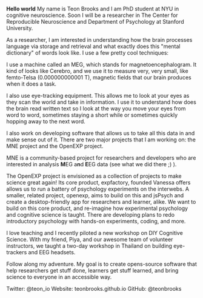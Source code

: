 <b>Hello world</b> My name is Teon Brooks and I am PhD student at NYU in cognitive neuroscience. Soon I will be a researcher in The Center for Reproducible Neuroscience and Department of Psychology at Stanford University.

As a researcher, I am interested in understanding how the brain processes language via storage and retrieval and what exactly does this "mental dictionary" of words look like. I use a few pretty cool techniques:

I use a machine called an MEG, which stands for magnetoencephalogram. It kind of looks like Cerebro, and we use it to measure very, very small, like femto-Telsa (0.000000000001 T), magnetic fields that our brain produces when it does a task.

I also use eye-tracking equipment. This allows me to look at your eyes as they scan the world and take in information. I use it to understand how does the brain read written text so I look at the way you move your eyes from word to word, sometimes staying a short while or sometimes quickly hopping away to the next word.

I also work on developing software that allows us to take all this data in and make sense out of it. There are two major projects that I am working on: the MNE project and the OpenEXP project.

MNE is a community-based project for researchers and developers who are interested in analysis <b>M</b>EG  a<b>n</b>d <b>E</b>EG data (see what we did there ;) ).

The OpenEXP project is envisioned as a collection of projects to make science great again! Its core product, expfactory, founded Vanessa offers allows us to run a battery of psychology experiments on the interwebs. A smaller, related project, openexp, aims to build on this and jsPsych and create a desktop-friendly app for researchers and learner, alike. We want to build on this core product, and re-imagine how experimental psychology and cognitive science is taught. There are developing plans to redo introductory psychology with hands-on experiments, coding, and more.

I love teaching and I recently piloted a new workshop on DIY Cognitive Science. With my friend, Piya, and our awesome team of volunteer instructors, we taught a two-day workshop in Thailand on building eye-trackers and EEG headsets.

Follow along my adventure. My goal is to create opens-source software that help researchers get stuff done, learners get stuff learned, and bring science to everyone in an accessible way.

Twitter: @teon_io
Website: teonbrooks.github.io
GitHub: @teonbrooks
